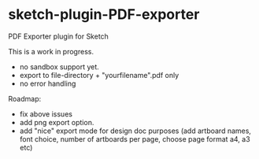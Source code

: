 # sketch-plugin-PDF-exporter
PDF Exporter plugin for Sketch

This is a work in progress.
- no sandbox support yet.
- export to file-directory + "yourfilename".pdf only
- no error handling

Roadmap:
- fix above issues
- add png export option.
- add "nice" export mode for design doc purposes (add artboard names, font choice, number of artboards per page, choose page format a4, a3 etc)
